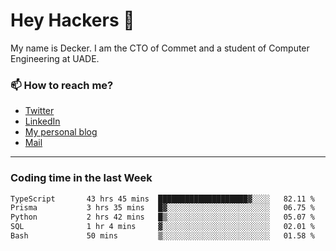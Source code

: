 # Hey Hackers 👋

My name is Decker. I am the CTO of Commet and a student of Computer Engineering at UADE.

### 📫 How to reach me?
- [Twitter](https://x.com/0xDecker) 
- [LinkedIn](https://www.linkedin.com/in/decker-urbano/) 
- [My personal blog](http://decker.sh) 
- [Mail](mailto:me@decker.sh)

---

### Coding time in the last Week

<!--START_SECTION:waka-->

```txt
TypeScript       43 hrs 45 mins  ████████████████████▓░░░░   82.11 %
Prisma           3 hrs 35 mins   █▓░░░░░░░░░░░░░░░░░░░░░░░   06.75 %
Python           2 hrs 42 mins   █▒░░░░░░░░░░░░░░░░░░░░░░░   05.07 %
SQL              1 hr 4 mins     ▓░░░░░░░░░░░░░░░░░░░░░░░░   02.01 %
Bash             50 mins         ▒░░░░░░░░░░░░░░░░░░░░░░░░   01.58 %
```

<!--END_SECTION:waka-->
